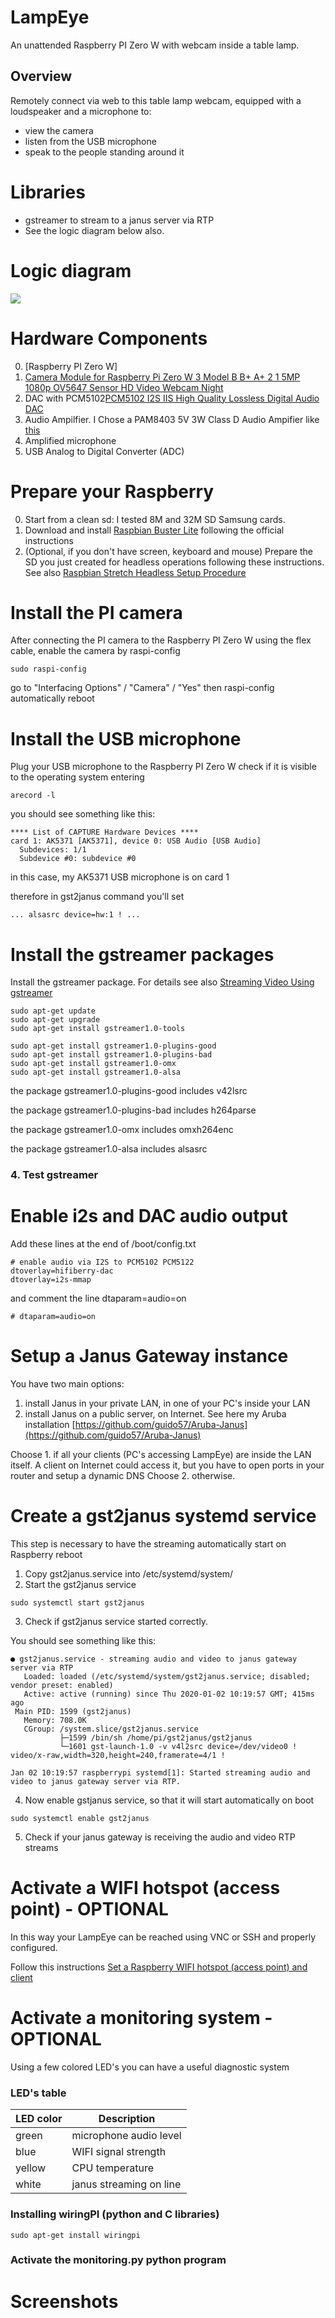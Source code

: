 # LampEye

An unattended Raspberry PI Zero W with webcam inside a table lamp.

## Overview
Remotely connect via web to this table lamp webcam, equipped with a loudspeaker and a microphone to:

- view the camera
- listen from the USB microphone 
- speak to the people standing around it

# Libraries
- gstreamer to stream to a janus server via RTP
- See the logic diagram below also.

# Logic diagram
[![](https://github.com/guido57/IReye/blob/master/screenshots/IReye%20logic%20diagram.jpg)](https://github.com/guido57/IReye/blob/master/screenshots/IReye%20logic%20diagram.jpg)

# Hardware Components
0. [Raspberry PI Zero W]
1. [ Camera Module for Raspberry Pi Zero W 3 Model B B+ A+ 2 1 5MP 1080p OV5647 Sensor HD Video Webcam Night](https://www.amazon.it/gp/product/B0759NWTGC/ref=ppx_yo_dt_b_asin_title_o03_s00?ie=UTF8&psc=1)
2. DAC with PCM5102[PCM5102 I2S IIS High Quality Lossless Digital Audio DAC](https://www.amazon.it/gp/product/B07QBY5Y9K/ref=ppx_yo_dt_b_asin_title_o00_s00?ie=UTF8&psc=1)
3. Audio Ampilfier. I Chose a PAM8403 5V 3W Class D Audio Ampifier like [this](https://www.amazon.it/Muzoct-PAM8403-Digital-Amplificatore-Classe/dp/B07791Z9WC/ref=sr_1_14?keywords=pam8403&qid=1565554203&s=gateway&sr=8-14)
4. Amplified microphone
5. USB Analog to Digital Converter (ADC) 

# Prepare your Raspberry
0. Start from a clean sd: I tested 8M and 32M SD Samsung cards.
1. Download and install [Raspbian Buster Lite](https://www.raspberrypi.org/downloads/raspbian/) following the official instructions
2. (Optional, if you don't have screen, keyboard and mouse) Prepare the SD you just created for headless operations following these instructions. See also [Raspbian Stretch Headless Setup Procedure](https://www.raspberrypi.org/forums/viewtopic.php?t=191252) 

# Install the PI camera
After connecting the PI camera to the Raspberry PI Zero W using the flex cable, enable the camera by raspi-config
```
sudo raspi-config
```
go to "Interfacing Options" / "Camera" / "Yes"
then raspi-config automatically reboot


# Install the USB microphone
Plug your USB microphone to the Raspberry PI Zero W
check if it is visible to the operating system entering
```
arecord -l
```
you should see something like this:
```
**** List of CAPTURE Hardware Devices ****
card 1: AK5371 [AK5371], device 0: USB Audio [USB Audio]
  Subdevices: 1/1
  Subdevice #0: subdevice #0
```
in this case,  my AK5371 USB microphone is on card 1 

therefore in gst2janus command you'll set 
```
... alsasrc device=hw:1 ! ...
```
# Install the gstreamer packages

Install the gstreamer package. For details see also [Streaming Video Using gstreamer](https://raspberry-projects.com/pi/pi-hardware/raspberry-pi-camera/streaming-video-using-gstreamer) 
```
sudo apt-get update
sudo apt-get upgrade
sudo apt-get install gstreamer1.0-tools
```

```
sudo apt-get install gstreamer1.0-plugins-good
sudo apt-get install gstreamer1.0-plugins-bad
sudo apt-get install gstreamer1.0-omx
sudo apt-get install gstreamer1.0-alsa
```
the package gstreamer1.0-plugins-good includes v42lsrc

the package gstreamer1.0-plugins-bad includes h264parse

the package gstreamer1.0-omx includes omxh264enc

the package gstreamer1.0-alsa includes alsasrc

### 4. Test gstreamer 


# Enable i2s and DAC audio output

Add these lines at the end of /boot/config.txt
```
# enable audio via I2S to PCM5102 PCM5122
dtoverlay=hifiberry-dac
dtoverlay=i2s-mmap
```
and comment the line dtaparam=audio=on

```
# dtaparam=audio=on
```
# Setup a Janus Gateway instance
You have two main options:
1. install Janus in your private LAN, in one of your PC's inside your LAN
2. install Janus on a public server, on Internet. See here my Aruba installation [https://github.com/guido57/Aruba-Janus](https://github.com/guido57/Aruba-Janus)

Choose 1. if all your clients (PC's accessing LampEye) are inside the LAN itself. A client on Internet could access it, but you have to open ports in your router and setup a dynamic DNS
Choose 2. otherwise. 

# Create a gst2janus systemd service
This step is necessary to have the streaming automatically start on Raspberry reboot

1. Copy gst2janus.service into /etc/systemd/system/
2. Start the gst2janus service 
```
sudo systemctl start gst2janus
```
3. Check if gst2janus service started correctly.

You should see something like this:
```
● gst2janus.service - streaming audio and video to janus gateway server via RTP
   Loaded: loaded (/etc/systemd/system/gst2janus.service; disabled; vendor preset: enabled)
   Active: active (running) since Thu 2020-01-02 10:19:57 GMT; 415ms ago
 Main PID: 1599 (gst2janus)
   Memory: 708.0K
   CGroup: /system.slice/gst2janus.service
           ├─1599 /bin/sh /home/pi/gst2janus/gst2janus
           └─1601 gst-launch-1.0 -v v4l2src device=/dev/video0 ! video/x-raw,width=320,height=240,framerate=4/1 !

Jan 02 10:19:57 raspberrypi systemd[1]: Started streaming audio and video to janus gateway server via RTP.
```
4. Now enable gstjanus service, so that it will start automatically on boot
```
sudo systemctl enable gst2janus
```
5. Check if your janus gateway is receiving the audio and video RTP streams


# Activate a WIFI hotspot (access point) - OPTIONAL
In this way your LampEye can be reached using VNC or SSH and properly configured.

Follow this instructions [Set a Raspberry WIFI hotspot (access point) and client](https://github.com/guido57/Raspberry-WIFI-hotspot)
 
# Activate a monitoring system - OPTIONAL
Using a few colored LED's you can have a useful diagnostic system

### LED's table

| LED color | Description | 
| --- | --- |
| green | microphone audio level |
| blue  | WIFI signal strength   |
| yellow | CPU temperature |
| white | janus streaming on line|

### Installing wiringPI (python and C libraries)
```
sudo apt-get install wiringpi
```
### Activate the monitoring.py python program



# Screenshots

